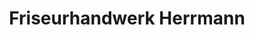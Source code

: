 ---
title: "Friseurhandwerk Herrmann"
url: /dessau-rosslau/friseurhandwerk-herrmann/
shop: Friseur
---